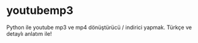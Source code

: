 # youtubemp3
Python ile youtube mp3 ve mp4 dönüştürücü / indirici yapmak. Türkçe ve detaylı anlatım ile!
